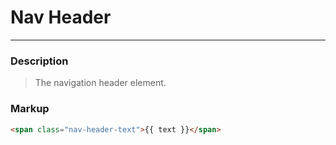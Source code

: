 # Nav Header

---

### Description
> The navigation header element.

### Markup
```html
<span class="nav-header-text">{{ text }}</span>
```
